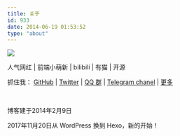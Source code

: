 ```yaml
---
title: 关于
id: 933
date: 2014-06-19 01:53:52
type: "about"
---
```


![](/images/about.jpg)

人气网红 | 前端小萌新 | bilibili | 有猫 | 开源

抓住我： [GitHub](https://github.com/DIYgod) | [Twitter](https://twitter.com/DIYgod) | [QQ 群](https://wj.qq.com/s2/3318631/2970) | [Telegram chanel](https://t.me/awesomeDIYgod) | [更多](https://www.anotherhome.net/3163)

&nbsp;

博客建于2014年2月9日

2017年11月20日从 WordPress 换到 Hexo，新的开始！